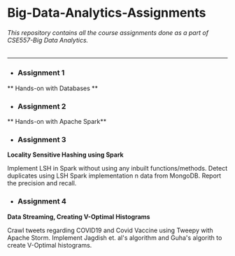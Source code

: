 # Big-Data-Analytics-Assignments
###### This repository contains all the course assignments done as a part of CSE557-Big Data Analytics.
---

- ### Assignment 1 
** Hands-on with Databases **

- ### Assignment 2 
** Hands-on with Apache Spark**

- ### Assignment 3
**Locality Sensitive Hashing using Spark**

Implement LSH in Spark without using any inbuilt functions/methods. Detect duplicates using LSH Spark implementation n data from MongoDB. Report the precision and recall.

- ### Assignment 4 
**Data Streaming, Creating V-Optimal Histograms**

Crawl tweets regarding COVID19 and Covid Vaccine using Tweepy with Apache Storm. Implement Jagdish et. al's algorithm and Guha's algorith to create V-Optimal histograms. 
